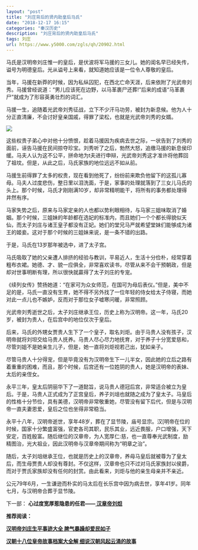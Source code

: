 ```yaml
---
layout: "post"
title: "刘庄背后的贤内助皇后马氏"
date: "2018-12-17 16:15"
categories: "秦汉历史"
description: "刘庄背后的贤内助皇后马氏"
tags: 刘庄
url: https://www.y5000.com/zgls/qh/20902.html
---
```






马氏是汉明帝刘庄惟一的皇后，是伏波将军马援的三女儿。她的闺名早已经失传，谥号为明德皇后。光从谥号上来看，就知道她应该是一位令人尊敬的皇后。

当年，马援在新莽的时候，因为私纵囚犯，在西北亡命天涯，后来依附了光武帝刘秀。马援曾经说道：“男儿应该死在边野，以马革裹尸还葬!”后来的成语“马革裹尸”就成为了形容英勇壮烈的词汇。

马援一生，追随着光武帝刘秀征战，立下不少汗马功劳，被封为新息候。他为人十分正直清廉，不会讨好皇亲国戚，得罪了梁松，也就是光武帝刘秀的女婿。

![](https://img.y5000.com/uploads/allimg/170503/8-1F503154553159.jpg)

这些权贵子弟心中对他十分愤恨，趁着马援因为疾病去世之际，一状告到了刘秀的面前，诬告马援在民间掠夺珍宝。刘秀听了之后，勃然大怒，追缴马援的新息侯印缓。马夫人认为这不公平，拼命地为t夫进行申辩，光武帝刘秀这才准许将他葬回了祖坟。但是，从此之后，马氏家族的地位远远不如从前。

马援生前得罪了太多的权贵，现在看到他死了，纷纷前来欺负他留下的这孤儿寡母。马夫人过度悲伤，整日里以泪洗面，于是，家事的处理就落到了三女儿马氏的头上。那个时候，马氏才刚刚满10岁，却非常精明能干，将所有的事务都处理得井然有序。

马家失势之后，原来与马家定亲的人也都以势利眼相待，与马家三姐味取消了婚姻。那个时候，三姐妹的年龄都在选妃的标准内，而且她们一个个都长得貌似天仙，而太子刘庄与诸王皇子都没有正妃。她们的堂兄马严就希望堂妹们能够成为诸王的姬妾。这对于那个时候的三姐妹来说，是一条不错的出路。

于是，马氏在13岁那年被选中，进了太子宫。

马氏吸取了她的父亲遭人排挤的经验与教训，平易近人，生活十分俭朴，经常穿着粗布衣裙。她德、才、貌一应俱全，非常喜欢读书，尽管从来不会干预朝政，但是却对世事明断有理，所以很快就贏得了太子刘庄的专宠。

《续列女传》赞扬她道：“在家可为众女师范，在国可为母后表仪。”但是，美中不足的是，马氏一直没有生育，她不得不另外找了一位年轻的侍女给太子侍寝，而她对此一点儿也不嫉妒，反而对于那位女子嘘寒问暖，非常照顾。

光武帝刘秀逝世之后，太子刘庄继承王位，历史上称为汉明帝。这一年，马氏20岁，被封为贵人，在后宫中的地位仅次于皇后。

后来，马氏的外甥女贾贵人生下了一个皇子，取名刘炬。由于马贵人没有孩子，汉明帝就将刘坦交给马贵人抚养。马贵人尽心尽力地抚育，对于养子十分宽爱慈和，尽管刘姐不是她亲生儿子，但是，她一直将刘炬视若己出，犹如亲子。

尽管马贵人十分得宠，但是毕竟没有为汉明帝生下一儿半女，因此她的立后之路有着重重的困难，而且，那个时候，后宫还有一位姓阴的贵人，她是汉明帝的表妹、太后的亲侄女。

永平三年，皇太后阴丽华下了一道懿旨，说马贵人德冠后宫，非常适合被立为皇后。于是，马贵人正式成为了正宫皇后，养子刘俎也就随之成为了皇太子。马皇后的性格十分节俭，具有美德，汉明帝非常敬重她，尽管没有留下后代，但是与汉明帝一直夫妻恩爱，皇后之位也坐得非常稳当。

永平十八年，汉明帝逝世，享年48岁，葬在了显节陵，庙号显宗。汉[明帝在位的时候，国家十分繁盛富强，官吏各司其职，民乐其业，远近畏服，户口增强，天下安定，百姓殷富。随后继位的汉章帝，为人宽厚仁:慈，也一直尊奉光武制度，励精图治，光大祖业，因此汉明帝与汉章帝期间称为“明章之治”。

随后，太子刘俎继承王位，也就是历史上的汉章帝，养母马皇后就被尊为了皇太后，而生母贾贵人却没有尊封。不仅这样，汉章帝也只不过对马氏家族封以侯爵，而对于贾氏家族却没有任何的封赏。由此看来，刘炬与他的亲生母亲并不亲近。

公元79年6月，一生谦逊而朴实的马太后在长乐宫中因为病去世，享年41岁。同年七月，与汉明帝合葬于显节陵。

下一部： **心过度宽厚惹隐患的任君——[ 汉章帝刘炟](https://www.y5000.com/zgls/qh/20916.html)**

**推荐阅读：**

[**汉明帝刘庄生平事迹大全 脾气暴躁却爱民如子**](https://www.y5000.com/zgls/qh/20903.html)

[**汉朝十八位皇帝故事档案大全解 细说汉朝风起云涌的故事**](https://www.y5000.com/zgls/qh/21041.html)
